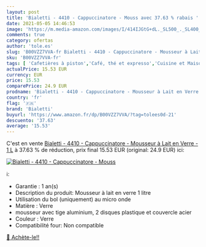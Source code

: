```yaml
---
layout: post
title: 'Bialetti - 4410 - Cappuccinatore - Mouss avec 37.63 % rabais '
date: 2021-05-05 14:46:53
image: 'https://m.media-amazon.com/images/I/414IJGtG+dL._SL500_._SL400_.jpg'
comments: true
category: ofertas
author: 'tole.es'
slug: 'B00VZZ7VVA-fr Bialetti - 4410 - Cappuccinatore - Mousseur à Lait en...'
sku: 'B00VZZ7VVA-fr'
tags: [ 'Cafetières à piston','Café, thé et expresso','Cuisine et Maison','bialetti', ]
actualPrice: 15.53 EUR
currency: EUR
price: 15.53
comparePrice: 24.9 EUR
prodname: 'Bialetti - 4410 - Cappuccinatore - Mousseur à Lait en Verre - 1 L'
country: 'fr'
flag: '🇫🇷'
brand: 'Bialetti'
buyurl: 'https://www.amazon.fr/dp/B00VZZ7VVA/?tag=tolees0d-21'
descuento: '37.63'
average: '15.53'
---
```


C'est en vente [Bialetti - 4410 - Cappuccinatore - Mousseur à Lait en Verre - 1 L](https://www.amazon.fr/dp/B00VZZ7VVA/?tag=tolees0d-21)  à  37.63 % de réduction, prix final  15.53 EUR (original: 24.9 EUR) ici:

[![Bialetti - 4410 - Cappuccinatore - Mouss](https://m.media-amazon.com/images/I/414IJGtG+dL._SL500_._SL400_.jpg)](https://www.amazon.fr/dp/B00VZZ7VVA/?tag=tolees0d-21)

ℹ️:

- Garantie : 1 an(s)
- Description du produit: Mousseur à lait en verre 1 litre
- Utilisation du bol (uniquement) au micro onde
- Matière : Verre
- mousseur avec tige aluminium, 2 disques plastique et couvercle acier
- Couleur : Verre
- Compatibilité four: Non compatible

[🛒 Achète-le!!](https://www.amazon.fr/dp/B00VZZ7VVA/?tag=tolees0d-21)
